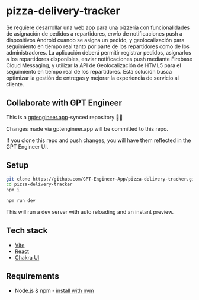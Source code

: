 # pizza-delivery-tracker

Se requiere desarrollar una web app para una pizzería con funcionalidades de asignación de pedidos a repartidores, envío de notificaciones push a dispositivos Android cuando se asigna un pedido, y geolocalización para seguimiento en tiempo real tanto por parte de los repartidores como de los administradores. La aplicación deberá permitir registrar pedidos, asignarlos a los repartidores disponibles, enviar notificaciones push mediante Firebase Cloud Messaging, y utilizar la API de Geolocalización de HTML5 para el seguimiento en tiempo real de los repartidores. Esta solución busca optimizar la gestión de entregas y mejorar la experiencia de servicio al cliente.

## Collaborate with GPT Engineer

This is a [gptengineer.app](https://gptengineer.app)-synced repository 🌟🤖

Changes made via gptengineer.app will be committed to this repo.

If you clone this repo and push changes, you will have them reflected in the GPT Engineer UI.

## Setup

```sh
git clone https://github.com/GPT-Engineer-App/pizza-delivery-tracker.git
cd pizza-delivery-tracker
npm i
```

```sh
npm run dev
```

This will run a dev server with auto reloading and an instant preview.

## Tech stack

- [Vite](https://vitejs.dev/)
- [React](https://react.dev/)
- [Chakra UI](https://chakra-ui.com/)

## Requirements

- Node.js & npm - [install with nvm](https://github.com/nvm-sh/nvm#installing-and-updating)
